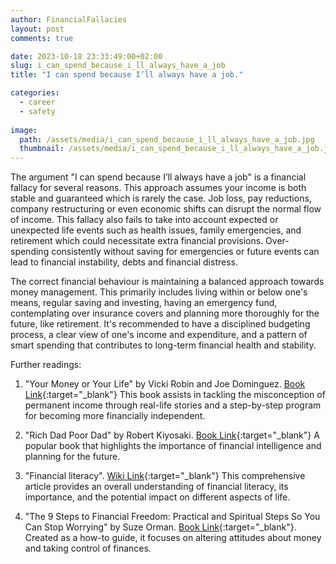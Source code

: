 ```yaml
---
author: FinancialFallacies
layout: post
comments: true

date: 2023-10-18 23:33:49:00+02:00  
slug: i_can_spend_because_i_ll_always_have_a_job
title: "I can spend because I’ll always have a job."

categories:
  - career
  - safety
  
image:
  path: /assets/media/i_can_spend_because_i_ll_always_have_a_job.jpg
  thumbnail: /assets/media/i_can_spend_because_i_ll_always_have_a_job.jpg
---
```


The argument "I can spend because I’ll always have a job" is a financial fallacy for several reasons. This approach assumes your income is both stable and guaranteed which is rarely the case. Job loss, pay reductions, company restructuring or even economic shifts can disrupt the normal flow of income. This fallacy also fails to take into account expected or unexpected life events such as health issues, family emergencies, and retirement which could necessitate extra financial provisions. Over-spending consistently without saving for emergencies or future events can lead to financial instability, debts and financial distress.

The correct financial behaviour is maintaining a balanced approach towards money management. This primarily includes living within or below one's means, regular saving and investing, having an emergency fund, contemplating over insurance covers and planning more thoroughly for the future, like retirement. It's recommended to have a disciplined budgeting process, a clear view of one's income and expenditure, and a pattern of smart spending that contributes to long-term financial health and stability.

Further readings:

1. "Your Money or Your Life" by Vicki Robin and Joe Dominguez. [Book Link](https://www.amazon.com/Your-Money-Life-Transforming-Relationship/dp/0143115766/ref=nosim?tag=financialfall-20){:target="_blank"}
This book assists in tackling the misconception of permanent income through real-life stories and a step-by-step program for becoming more financially independent.
  
2. "Rich Dad Poor Dad" by Robert Kiyosaki. [Book Link](https://www.amazon.com/Rich-Dad-Poor-Quadrant-Financial/dp/0751532800/ref=nosim?tag=financialfall-20){:target="_blank"}
A popular book that highlights the importance of financial intelligence and planning for the future.

3. "Financial literacy". [Wiki Link](https://en.wikipedia.org/wiki/Financial_literacy){:target="_blank"}
This comprehensive article provides an overall understanding of financial literacy, its importance, and the potential impact on different aspects of life.

4. "The 9 Steps to Financial Freedom: Practical and Spiritual Steps So You Can Stop Worrying" by Suze Orman. [Book Link](https://www.amazon.com/Steps-Financial-Freedom-Practical-Spiritual/dp/030734584X/ref=nosim?tag=financialfall-20){:target="_blank"}.
Created as a how-to guide, it focuses on altering attitudes about money and taking control of finances.
